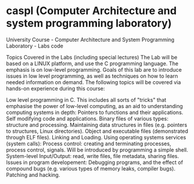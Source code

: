 # caspl (Computer Architecture and system programming laboratory)
University Course - Computer Architecture and System Programming Laboratory - Labs code

Topics Covered in the Labs (including special lectures)
The Lab will be based on a LINUX platform, and use the C programming language. The emphasis is on low-level programming. Goals of this lab are to introduce issues in low level programming,
as well as techniques on how to learn needed information on demand. The following topics will be covered via hands-on experience during this course:

Low level programming in C. This includes all sorts of "tricks" that emphasise the power of low-level computing, as an aid to understanding computing systems in depth:
Pointers to functions and their applications.
Self modifying code and applications.
Binary files of various types: structure and processing.
Maintaining data structures in files (e.g. pointers to structures, Linux directories).
Object and executable files (demonstrated through ELF files).
Linking and Loading.
Using operating systems services (system calls):
Process control: creating and terminating processes, process control, signals. Will be introduced by programming a simple shell.
System-level Input/Output: read, write files, file metadata, sharing files.
Issues in program developement:
Debugging programs, and the effect of compound bugs (e.g. various types of memory leaks, compiler bugs).
Patching and hacking.
